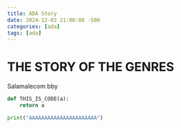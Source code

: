 ```yaml
---
title: ADA Story
date: 2024-12-03 21:00:00 -500
categories: [ada]
tags: [ada]
---
```


# THE STORY OF THE GENRES

Salamalecom bby

```python
def THIS_IS_CODE(a):
    return a

print("AAAAAAAAAAAAAAAAAAAAAA")
```